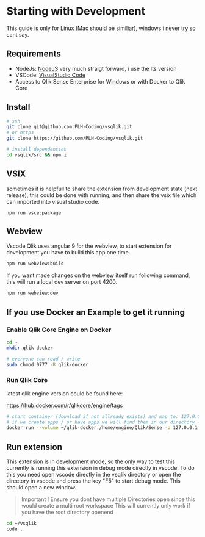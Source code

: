 # Starting with Development

This guide is only for Linux (Mac should be similiar), windows i never try so cant say.

## Requirements

- NodeJs: [NodeJS](https://nodejs.org/en/) very much straigt forward, i use the lts version
- VSCode: [VisualStudio Code](https://code.visualstudio.com/)
- Access to Qlik Sense Enterprise for Windows or with Docker to Qlik Core

## Install

```bash
# ssh
git clone git@github.com:PLH-Coding/vsqlik.git
# or https
git clone https://github.com/PLH-Coding/vsqlik.git

# install dependencies
cd vsqlik/src && npm i
```

## VSIX

sometimes it is helpfull to share the extension from development state (next release), this could be done with running, and then share the vsix file which can imported into visual studio code.

```
npm run vsce:package
```

## Webview

Vscode Qlik uses angular 9 for the webview, to start extension for development you have to build this app one time.

```bash
npm run webview:build
```

If you want made changes on the webview itself run following command, this will run a local dev server on port 4200.

```bash
npm run webview:dev
```

## If you use Docker an Example to get it running

### Enable Qlik Core Engine on Docker

```bash
cd ~
mkdir qlik-docker

# everyone can read / write
sudo chmod 0777 -R qlik-docker
```

### Run Qlik Core

latest qlik engine version could be found here:

https://hub.docker.com/r/qlikcore/engine/tags

```bash
# start container (download if not allready exists) and map to: 127.0.0.1:9076
# if we create apps / or have apps we will find them in our directory ~/qlik-docker
docker run --volume ~/qlik-docker:/home/engine/Qlik/Sense -p 127.0.0.1:9076:9076 qlikcore/engine:[QLIK_ENGINE_DOCKER_VERSION] -S AcceptEULA=yes -S BuildAppCacheAtStartup=1 
```

## Run extension

This extension is in development mode, so the only way to test this currently is running this extension in debug mode directly in vscode. To do this you need open vscode directly in the vsqlik directory or open the directory in vscode and press the key "F5" to start debug mode. This should open a new window.

> Important ! Ensure you dont have multiple Directories open since this would create a multi root workspace
> This will currently only work if you have the root directory openend

```bash
cd ~/vsqlik
code .
```
